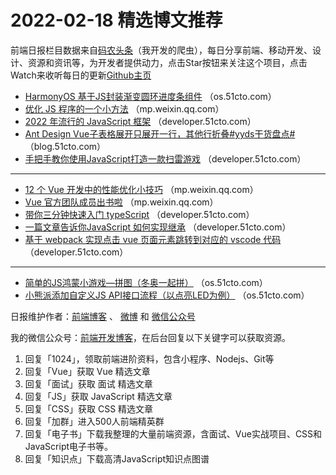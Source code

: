 # 2022-02-18 精选博文推荐

前端日报栏目数据来自[码农头条](https://toutiao.qdkfweb.cn/)（我开发的爬虫），每日分享前端、移动开发、设计、资源和资讯等，为开发者提供动力，点击Star按钮来关注这个项目，点击Watch来收听每日的更新[Github主页](https://github.com/kujian/frontendDaily)
* [HarmonyOS 基于JS封装渐变圆环进度条组件](https://os.51cto.com/article/701799.html) （os.51cto.com）
* [优化 JS 程序的一个小方法](https://mp.weixin.qq.com/s?__biz=Mzg4MjE5OTI4Mw==&mid=2247490218&idx=1&sn=b26ba785b285552d7c7971d2a38be102) （mp.weixin.qq.com）
* [2022 年流行的 JavaScript 框架](https://developer.51cto.com/article/701773.html) （developer.51cto.com）
* [Ant Design Vue子表格展开只展开一行，其他行折叠#yyds干货盘点#](https://blog.51cto.com/u_15453248/5015576) （blog.51cto.com）
* [手把手教你使用JavaScript打造一款扫雷游戏](https://developer.51cto.com/article/701744.html) （developer.51cto.com）

***
* [12 个 Vue 开发中的性能优化小技巧](https://mp.weixin.qq.com/s/eplCRv9eOjvTLmgDfUcoYA) （mp.weixin.qq.com）
* [Vue 官方团队成员出书啦](https://mp.weixin.qq.com/s?__biz=MzI2MjcxNTQ0Nw==&mid=2247498646&idx=1&sn=e6b0baf01181407c3e3ddbae2e69a142) （mp.weixin.qq.com）
* [带你三分钟快速入门 typeScript](https://developer.51cto.com/article/701731.html) （developer.51cto.com）
* [一篇文章告诉你JavaScript 如何实现继承](https://developer.51cto.com/article/701866.html) （developer.51cto.com）
* [基于 webpack 实现点击 vue 页面元素跳转到对应的 vscode 代码](https://developer.51cto.com/article/701848.html) （developer.51cto.com）

***
* [简单的JS鸿蒙小游戏—拼图（冬奥一起拼）](https://os.51cto.com/article/701841.html) （os.51cto.com）
* [小熊派添加自定义JS API接口流程（以点亮LED为例）](https://os.51cto.com/article/701838.html) （os.51cto.com）

日报维护作者：[前端博客](https://qdkfweb.cn/) 、 [微博](http://weibo.com/kujian) 和 [微信公众号](https://open.weixin.qq.com/qr/code?username=caibaojian_com)

我的微信公众号：[前端开发博客](https://open.weixin.qq.com/qr/code?username=caibaojian_com)，在后台回复以下关键字可以获取资源。

1. 回复「1024」，领取前端进阶资料，包含小程序、Nodejs、Git等
2. 回复「Vue」获取 Vue 精选文章
3. 回复「面试」获取 面试 精选文章
4. 回复「JS」获取 JavaScript 精选文章
5. 回复「CSS」获取 CSS 精选文章
6. 回复「加群」进入500人前端精英群
7. 回复「电子书」下载我整理的大量前端资源，含面试、Vue实战项目、CSS和JavaScript电子书等。
8. 回复「知识点」下载高清JavaScript知识点图谱